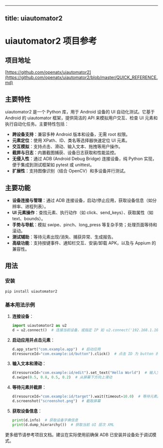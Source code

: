 
---
title: uiautomator2
---

# uiautomator2 项目参考

## 项目地址
[https://github.com/openatx/uiautomator2](https://github.com/openatx/uiautomator2/blob/master/QUICK_REFERENCE.md)

## 主要特性
uiautomator2 是一个 Python 库，用于 Android 设备的 UI 自动化测试。它基于 Android 的 uiautomator 框架，提供简洁的 API 来模拟用户交互、检查 UI 元素和执行自动化任务。主要特性包括：
- **跨设备支持**：兼容多种 Android 版本和设备，无需 root 权限。
- **元素定位**：使用 XPath、ID、类名等选择器快速定位 UI 元素。
- **交互模拟**：支持点击、滑动、输入文本、拖拽等用户操作。
- **截屏与日志**：内置截图捕获、设备日志获取和性能监控。
- **无侵入性**：通过 ADB (Android Debug Bridge) 连接设备，纯 Python 实现，便于集成到测试框架如 pytest 或 unittest。
- **扩展性**：支持图像识别（结合 OpenCV）和多设备并行测试。

## 主要功能
- **设备连接与管理**：通过 ADB 连接设备，启动/停止应用，获取设备信息（如分辨率、进程列表）。
- **UI 元素操作**：查找元素、执行动作（如 click、send_keys）、获取属性（如 text、bounds）。
- **手势与导航**：模拟 swipe、pinch、long_press 等复杂手势；处理页面等待和滚动。
- **测试辅助**：等待元素出现/消失、捕获异常、生成报告。
- **高级功能**：支持按键事件、通知栏交互、安装/卸载 APK，以及与 Appium 的兼容性。

## 用法
### 安装
```bash
pip install uiautomator2
```

### 基本用法示例
1. **连接设备**：
   ```python
   import uiautomator2 as u2
   d = u2.connect()  # 连接当前设备，或指定 IP 如 u2.connect('192.168.1.100')
   ```

2. **启动应用并点击元素**：
   ```python
   d.app_start("com.example.app")  # 启动应用
   d(resourceId="com.example:id/button").click()  # 点击 ID 为 button 的元素
   ```

3. **输入文本和滑动**：
   ```python
   d(resourceId="com.example:id/edit").set_text("Hello World")  # 输入文本
   d.swipe(0.5, 0.8, 0.5, 0.2)  # 从屏幕下方向上滑动
   ```

4. **等待元素并截屏**：
   ```python
   d(resourceId="com.example:id/target").wait(timeout=10.0)  # 等待元素出现，最多 10 秒
   d.screenshot("screenshot.png")  # 截取屏幕
   ```

5. **获取设备信息**：
   ```python
   print(d.info)  # 获取设备字典信息
   print(d.dump_hierarchy())  # 获取当前 UI 层次 XML
   ```

更多细节请参考项目文档。建议在实际使用前确保 ADB 已安装并设备处于调试模式。